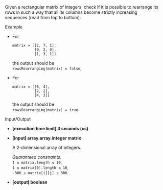 
Given a rectangular matrix of integers, check if it is possible to rearrange its rows in such a way that all its columns become strictly increasing sequences (read from top to bottom).

Example

-   For
    
    ```
    matrix = [[2, 7, 1], 
              [0, 2, 0], 
              [1, 3, 1]]
    
    ```
    
    the output should be  
    `rowsRearranging(matrix) = false`;
    
-   For
    
    ```
    matrix = [[6, 4], 
              [2, 2], 
              [4, 3]]
    
    ```
    
    the output should be  
    `rowsRearranging(matrix) = true`.
    

Input/Output

-   **[execution time limit] 3 seconds (cs)**
    
-   **[input] array.array.integer matrix**
    
    A 2-dimensional array of integers.
    
    _Guaranteed constraints:_  
    `1 ≤ matrix.length ≤ 10`,  
    `1 ≤ matrix[0].length ≤ 10`,  
    `-300 ≤ matrix[i][j] ≤ 300`.
    
-   **[output] boolean**